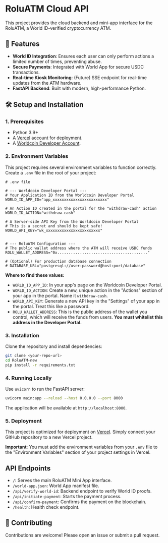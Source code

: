 # RoluATM Cloud API

This project provides the cloud backend and mini-app interface for the RoluATM, a World ID-verified cryptocurrency ATM.

## 🚀 Features

-   **World ID Integration**: Ensures each user can only perform actions a limited number of times, preventing abuse.
-   **Secure Payments**: Integrated with World App for secure USDC transactions.
-   **Real-time Kiosk Monitoring**: (Future) SSE endpoint for real-time updates from the ATM hardware.
-   **FastAPI Backend**: Built with modern, high-performance Python.

## 🛠️ Setup and Installation

### 1. Prerequisites

-   Python 3.9+
-   A [Vercel](https://vercel.com) account for deployment.
-   A [Worldcoin Developer Account](https://developer.worldcoin.org/).

### 2. Environment Variables

This project requires several environment variables to function correctly. Create a `.env` file in the root of your project:

```
# .env file

# --- Worldcoin Developer Portal ---
# Your Application ID from the Worldcoin Developer Portal
WORLD_ID_APP_ID="app_xxxxxxxxxxxxxxxxxxxxxxxx"

# An Action ID created in the portal for the "withdraw-cash" action
WORLD_ID_ACTION="withdraw-cash"

# A Server-side API Key from the Worldcoin Developer Portal
# This is a secret and should be kept safe!
WORLD_API_KEY="wk_xxxxxxxxxxxxxxxxxxxxxxxx"


# --- RoluATM Configuration ---
# The public wallet address where the ATM will receive USDC funds
ROLU_WALLET_ADDRESS="0x........................................"

# (Optional) For production database connection
# DATABASE_URL="postgresql://user:password@host:port/database"
```

**Where to find these values:**

-   `WORLD_ID_APP_ID`: In your app's page on the Worldcoin Developer Portal.
-   `WORLD_ID_ACTION`: Create a new, unique action in the "Actions" section of your app in the portal. Name it `withdraw-cash`.
-   `WORLD_API_KEY`: Generate a new API key in the "Settings" of your app in the portal. Treat this like a password.
-   `ROLU_WALLET_ADDRESS`: This is the public address of the wallet you control, which will receive the funds from users. **You must whitelist this address in the Developer Portal.**

### 3. Installation

Clone the repository and install dependencies:

```bash
git clone <your-repo-url>
cd RoluATM-new
pip install -r requirements.txt
```

### 4. Running Locally

Use `uvicorn` to run the FastAPI server:

```bash
uvicorn main:app --reload --host 0.0.0.0 --port 8000
```

The application will be available at `http://localhost:8000`.

### 5. Deployment

This project is optimized for deployment on [Vercel](https://vercel.com). Simply connect your GitHub repository to a new Vercel project.

**Important**: You must add the environment variables from your `.env` file to the "Environment Variables" section of your project settings in Vercel.

## API Endpoints

-   `/`: Serves the main RoluATM Mini App interface.
-   `/world-app.json`: World App manifest file.
-   `/api/verify-world-id`: Backend endpoint to verify World ID proofs.
-   `/api/initiate-payment`: Starts the payment process.
-   `/api/confirm-payment`: Confirms the payment on the blockchain.
-   `/health`: Health check endpoint.

## 🤝 Contributing

Contributions are welcome! Please open an issue or submit a pull request.